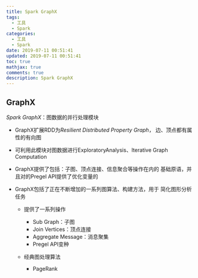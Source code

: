 ```yaml
---
title: Spark GraphX
tags:
  - 工具
  - Spark
categories:
  - 工具
  - Spark
date: 2019-07-11 00:51:41
updated: 2019-07-11 00:51:41
toc: true
mathjax: true
comments: true
description: Spark GraphX
---
```


##	GraphX

*Spark GraphX*：图数据的并行处理模块

-	GraphX扩展RDD为*Resilient Distributed Property Graph*，
	边、顶点都有属性的有向图

-	可利用此模块对图数据进行ExploratoryAnalysis、Iterative
	Graph Computation

-	GraphX提供了包括：子图、顶点连接、信息聚合等操作在内的
	基础原语，并且对的Pregel API提供了优化变量的

-	GraphX包括了正在不断增加的一系列图算法、构建方法，用于
	简化图形分析任务

	-	提供了一系列操作
		-	Sub Graph：子图
		-	Join Vertices：顶点连接
		-	Aggregate Message：消息聚集
		-	Pregel API变种

	-	经典图处理算法
		-	PageRank

